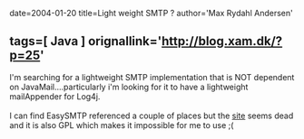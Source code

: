 date=2004-01-20
title=Light weight SMTP ?
author='Max Rydahl Andersen'

tags=[ Java ]
orignallink='http://blog.xam.dk/?p=25'
---
<div><p>I'm searching for a lightweight SMTP implementation that is NOT dependent on JavaMail....particularly i'm looking for it to have a lightweight mailAppender for Log4j.<br><br>
I can find EasySMTP referenced a couple of places but the <a href="http://www.bitfolge.de/easysmtp/">site</a> seems dead and it is also GPL which makes it impossible for me to use ;(</p></div>
